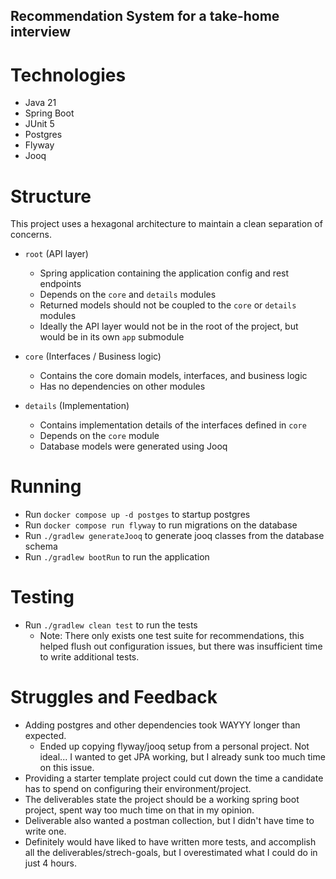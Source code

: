 ## Recommendation System for a take-home interview

# Technologies

- Java 21
- Spring Boot
- JUnit 5
- Postgres
- Flyway
- Jooq

# Structure

This project uses a hexagonal architecture to maintain a clean separation of concerns.

- `root` (API layer)
    - Spring application containing the application config and rest endpoints
    - Depends on the `core` and `details` modules
    - Returned models should not be coupled to the `core` or `details` modules
    - Ideally the API layer would not be in the root of the project, but would be in its own `app` submodule

- `core` (Interfaces / Business logic)
    - Contains the core domain models, interfaces, and business logic
    - Has no dependencies on other modules
- `details` (Implementation)
    - Contains implementation details of the interfaces defined in `core`
    - Depends on the `core` module
    - Database models were generated using Jooq

# Running

- Run `docker compose up -d postges` to startup postgres
- Run `docker compose run flyway` to run migrations on the database
- Run `./gradlew generateJooq` to generate jooq classes from the database schema
- Run `./gradlew bootRun` to run the application

# Testing

- Run `./gradlew clean test` to run the tests
    - Note: There only exists one test suite for recommendations, this helped flush out configuration issues,
      but there was insufficient time to write additional tests.

# Struggles and Feedback

- Adding postgres and other dependencies took WAYYY longer than expected.
    - Ended up copying flyway/jooq setup from a personal project. Not
      ideal... I wanted to get JPA working, but I already sunk too much time on this issue.
- Providing a starter template project could cut down the time a candidate has to spend on configuring their
  environment/project.
- The deliverables state the project should be a working spring boot project, spent way too much time on that in my
  opinion.
- Deliverable also wanted a postman collection, but I didn't have time to write one.
- Definitely would have liked to have written more tests, and accomplish all the deliverables/strech-goals, but I
  overestimated what I could do in just 4 hours.